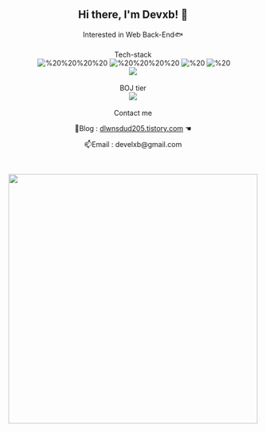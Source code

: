

<h2 align = "center"> Hi there, I'm Devxb! 👋 </h2>

<div align="center">
<p>
Interested in Web Back-End🐟 
<br><br> Tech-stack<br>  <img alt="" src="https://img.shields.io/badge/--ff0013?logo=C&style=plastic"> <img alt="%20%20%20%20" src="https://img.shields.io/badge/-%20%20%20%20-black?style=plastic&logo=Java&logoColor=yellow"> <img alt="%20%20%20%20" src="https://img.shields.io/badge/-%20%20%20%20-30ae03?style=plastic&logo=Spring&logoColor=black"> <img alt="%20" src="https://img.shields.io/badge/-%20-white?style=plastic&logo=HTML5&logoColor=blue"> <img alt="%20" src="https://img.shields.io/badge/-%20-ff5475?style=plastic&logo=CSS3&logoColor=white">
<br> <img src = "https://img.shields.io/badge/Figma-F24E1E?style=for-the-badge&logo=figma&logoColor=white">
<br><br>BOJ tier <br> <img src="http://mazassumnida.wtf/api/mini/generate_badge?boj=xb205">
<br><br>
Contact me
<br>
<p>
🐒Blog : <a href="https://dlwnsdud205.tistory.com" target="_blank">dlwnsdud205.tistory.com</a> ☚
</p>
<p>
📫Email : develxb@gmail.com 
</p>
<br> 
</p>
<a href="https://github.com/devxb/readmeplants">
<img src="https://readmeplants.com/get?name=Devxb&planet=eclipse&plant=blossomTree&v=my" align=center style="object-fit : none; width : 500px; height : auto"/>
</a>
</div>
